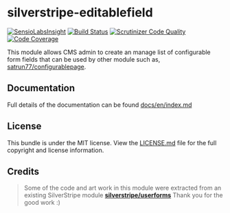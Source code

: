 silverstripe-editablefield
=========================

[![SensioLabsInsight](https://insight.sensiolabs.com/projects/c7588c27-6309-4c9f-aa95-9cb73aaefb6a/mini.png)](https://insight.sensiolabs.com/projects/c7588c27-6309-4c9f-aa95-9cb73aaefb6a)
[![Build Status](https://travis-ci.org/satrun77/silverstripe-editablefield.svg?branch=master)](https://travis-ci.org/satrun77/silverstripe-editablefield)
[![Scrutinizer Code Quality](https://scrutinizer-ci.com/g/satrun77/silverstripe-editablefield/badges/quality-score.png?b=master)](https://scrutinizer-ci.com/g/satrun77/silverstripe-editablefield/?branch=master)
[![Code Coverage](https://scrutinizer-ci.com/g/satrun77/silverstripe-editablefield/badges/coverage.png?b=master)](https://scrutinizer-ci.com/g/satrun77/silverstripe-editablefield/?branch=master)

This module allows CMS admin to create an manage list of configurable form fields that can be used by other module such as, [satrun77/configurablepage](https://github.com/satrun77/silverstripe-configurablepage).

## Documentation

Full details of the documentation can be found [docs/en/index.md](docs/en/index.md)

## License

This bundle is under the MIT license. View the [LICENSE.md](LICENSE.md) file for the full copyright and license information.

## Credits

> Some of the code and art work in this module were extracted from an existing SilverStripe module **[silverstripe/userforms](https://github.com/silverstripe/silverstripe-userforms)**
> Thank you for the good work :)
